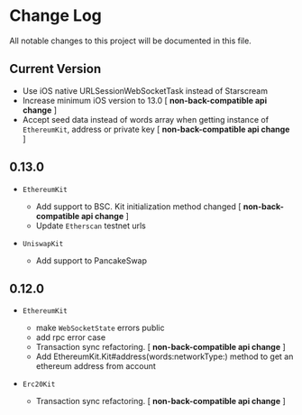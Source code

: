 # Change Log
All notable changes to this project will be documented in this file.

## Current Version

* Use iOS native URLSessionWebSocketTask instead of Starscream
* Increase minimum iOS version to 13.0 [ **non-back-compatible api change** ]
* Accept seed data instead of words array when getting instance of `EthereumKit`, address or private key [ **non-back-compatible api change** ]

## 0.13.0

* `EthereumKit`
  * Add support to BSC. Kit initialization method changed [ **non-back-compatible api change** ]
  * Update `Etherscan` testnet urls

* `UniswapKit`
  * Add support to PancakeSwap
  

## 0.12.0
  
* `EthereumKit`
  * make `WebSocketState` errors public
  * add rpc error case
  * Transaction sync refactoring. [ **non-back-compatible api change** ]
  * Add EthereumKit.Kit#address(words:networkType:) method to get an ethereum address from account
  
* `Erc20Kit`
  * Transaction sync refactoring. [ **non-back-compatible api change** ]
 
